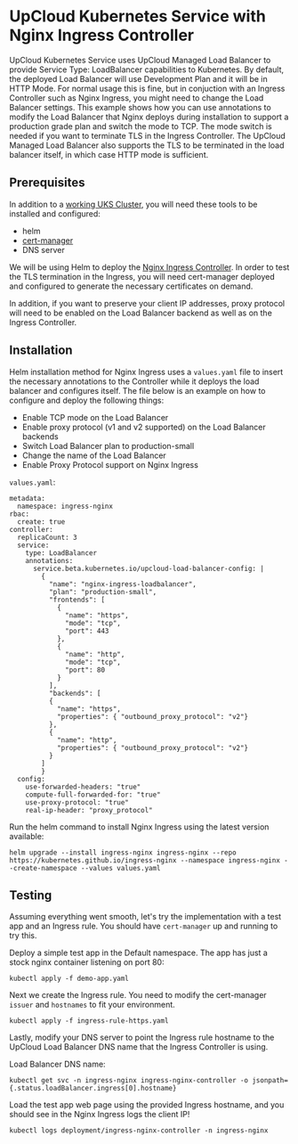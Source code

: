 # UpCloud Kubernetes Service with Nginx Ingress Controller

UpCloud Kubernetes Service uses UpCloud Managed Load Balancer to provide Service Type: LoadBalancer capabilities to Kubernetes. By default, the deployed Load Balancer will use Development Plan and it will be in HTTP Mode. For normal usage this is fine, but in conjuction with an Ingress Controller such as Nginx Ingress, you might need to change the Load Balancer settings. This example shows how you can use annotations to modify the Load Balancer that Nginx deploys during installation to support a production grade plan and switch the mode to TCP. The mode switch is needed if you want to terminate TLS in the Ingress Controller. The UpCloud Managed Load Balancer also supports the TLS to be terminated in the load balancer itself, in which case HTTP mode is sufficient.

## Prerequisites

In addition to a [working UKS Cluster](https://upcloud.com/products/managed-kubernetes), you will need these tools to be installed and configured:

* helm
* [cert-manager](https://cert-manager.io/docs/installation/helm/)
* DNS server

We will be using Helm to deploy the [Nginx Ingress Controller](https://kubernetes.github.io/ingress-nginx/deploy/). In order to test the TLS termination in the Ingress, you will need cert-manager deployed and configured to generate the necessary certificates on demand.

In addition, if you want to preserve your client IP addresses, proxy protocol will need to be enabled on the Load Balancer backend as well as on the Ingress Controller.

## Installation

Helm installation method for Nginx Ingress uses a `values.yaml` file to insert the necessary annotations to the Controller while it deploys the load balancer and configures itself. The file below is an example on how to configure and deploy the following things:

* Enable TCP mode on the Load Balancer
* Enable proxy protocol (v1 and v2 supported) on the Load Balancer backends
* Switch Load Balancer plan to production-small
* Change the name of the Load Balancer
* Enable Proxy Protocol support on Nginx Ingress

`values.yaml`:
```
metadata:
  namespace: ingress-nginx
rbac:
  create: true
controller:
  replicaCount: 3
  service:
    type: LoadBalancer
    annotations:
      service.beta.kubernetes.io/upcloud-load-balancer-config: |
        {
          "name": "nginx-ingress-loadbalancer",
          "plan": "production-small",
          "frontends": [
            {
              "name": "https",
              "mode": "tcp",
              "port": 443
            },
            {
              "name": "http",
              "mode": "tcp",
              "port": 80
            }
          ],
          "backends": [
          {
            "name": "https",
            "properties": { "outbound_proxy_protocol": "v2"}
          },
          {
            "name": "http",
            "properties": { "outbound_proxy_protocol": "v2"}
          }
        ]
        }
  config:
    use-forwarded-headers: "true"
    compute-full-forwarded-for: "true"
    use-proxy-protocol: "true"
    real-ip-header: "proxy_protocol"
```

Run the helm command to install Nginx Ingress using the latest version available:

```
helm upgrade --install ingress-nginx ingress-nginx --repo https://kubernetes.github.io/ingress-nginx --namespace ingress-nginx --create-namespace --values values.yaml
```

## Testing

Assuming everything went smooth, let's try the implementation with a test app and an Ingress rule. You should have `cert-manager` up and running to try this.

Deploy a simple test app in the Default namespace. The app has just a stock nginx container listening on port 80:
```
kubectl apply -f demo-app.yaml
```

Next we create the Ingress rule. You need to modify the cert-manager `issuer` and `hostnames` to fit your environment.

```
kubectl apply -f ingress-rule-https.yaml
```

Lastly, modify your DNS server to point the Ingress rule hostname to the UpCloud Load Balancer DNS name that the Ingress Controller is using.

Load Balancer DNS name:
```
kubectl get svc -n ingress-nginx ingress-nginx-controller -o jsonpath={.status.loadBalancer.ingress[0].hostname}
```
Load the test app web page using the provided Ingress hostname, and you should see in the Nginx Ingress logs the client IP!

```
kubectl logs deployment/ingress-nginx-controller -n ingress-nginx
```